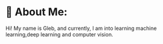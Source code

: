 # 💫 About Me:
Hi! My name is Gleb, and currently, I am into learning machine learning,deep learning and computer vision.
